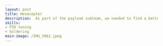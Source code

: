 ```yaml
---
layout: post
title: Hexacopter
description:  As part of the payload subteam, we needed to find a better way to test our vehilce than just dropping it off the side of a parking garage. Our solution was building a large drone from which we could safely and easily drop the vehicle from larger heights.
skills: 
- PID tuning
- Soldering
main-image: /IMG_5061.jpeg
---
```

